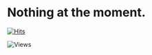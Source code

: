# Nothing at the moment.

[![Hits](https://your-chosen-service.com/path-to-your-badge-image?monsmain=your-github-username&repo=your-repo-name)](https://your-chosen-service.com/link-if-any)

<img src="https://some-view-counter-service.com/your-unique-id/counter.svg" alt="Views">
